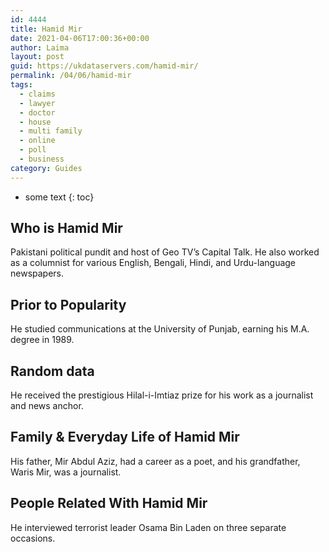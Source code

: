 ```yaml
---
id: 4444
title: Hamid Mir
date: 2021-04-06T17:00:36+00:00
author: Laima
layout: post
guid: https://ukdataservers.com/hamid-mir/
permalink: /04/06/hamid-mir
tags:
  - claims
  - lawyer
  - doctor
  - house
  - multi family
  - online
  - poll
  - business
category: Guides
---
```


* some text
{: toc}


## Who is Hamid Mir
                  
                  
                  
Pakistani political pundit and host of Geo TV&#8217;s Capital Talk. He also worked as a columnist for various English, Bengali, Hindi, and Urdu-language newspapers.
                  
              
            
              
            
                
                
                
## Prior to Popularity
                  
                  
                  
He studied communications at the University of Punjab, earning his M.A. degree in 1989.
                  
              
            
              
            
                
                
                
## Random data
                  
                  
                  
He received the prestigious Hilal-i-Imtiaz prize for his work as a journalist and news anchor.
                  
              
            
              
            
                
                
                
## Family & Everyday Life of Hamid Mir
                  
                  
                  
His father, Mir Abdul Aziz, had a career as a poet, and his grandfather, Waris Mir, was a journalist.
                  
              
            
              
            
                
                
                
## People Related With Hamid Mir
                  
                  
                  
He interviewed terrorist leader Osama Bin Laden on three separate occasions.
                  
              
            
              
            
                
              
            
              
              
            
            
              
            
          
          
          